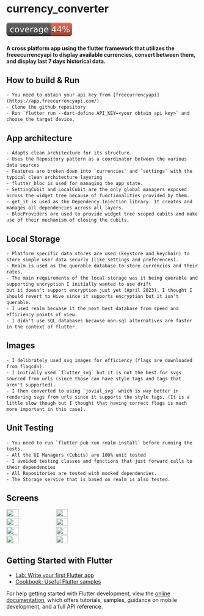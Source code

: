 # currency_converter

![Coverage](coverage_badge.svg)

#### A cross platform app using the flutter framework that utilizes the freeecurrencyapi to display available currencies, convert between them, and display last 7 days historical data.

## How to build & Run
    - You need to obtain your api key from [freecurrencyapi](https://app.freecurrencyapi.com/)
    - Clone the github repository
    - Run `flutter run --dart-define API_KEY=<your obtain api key>` and choose the target device.

## App architecture

    - Adapts clean architecture for its structure.
    - Uses the Repository pattern as a coordinator between the various data sources
    - Features are broken down into `currencies` and `settings` with the typical clean architecture layering
    - flutter_bloc is used for managing the app state.
    - SettingCubit and LocalCubit are the only global managers exposed across the widget tree because of functionalities provided by them.
    - get_it is used as the Dependency Injection library. It creates and manages all dependencies across all layers.
    - BlocProviders are used to provide widget tree scoped cubits and make use of their mechanism of closing the cubits. 

## Local Storage

    - Platform specific data stores are used (keystore and keychain) to store simple user data securly (like settings and preferences).
    - Realm is used as the querable database to store currencies and their rates.
    - The main requirements of the local storage was it being querable and supporting encryption I initially wanted to use drift 
    but it doesn't support encryption just yet (April 2023). I thought I should revert to Hive since it supports encryption but it isn't querable.
    - I used realm becuase it the next best database from speed and efficiency points of view.
    - I didn't use SQL databases because non-sql alternatives are faster in the context of flutter.

## Images 

    - I delibrately used svg images for efficiency (flags are downloaded from flagcdn).
    - I initially used `flutter_svg` but it is not the best for svgs sourced from urls (since those can have style tags and tags that aren't supported).
    - I then converted to using `jovial_svg` which is way better in rendering svgs from urls since it supports the style tags. (It is a little slow though but I thought that having correct flags is much more important in this case).

## Unit Testing

    - You need to run `flutter pub run realm install` before running the tests.
    - All the UI Managers (Cubits) are 100% unit tested
    - I avoided testing classes and functions that just forward calls to their dependencies
    - All Repositories are tested with mocked dependencies.
    - The Storage service that is based on realm is also tested.

## Screens
<img src="https://user-images.githubusercontent.com/36048466/233849925-1c1bab24-b44c-4e76-aef3-7a2d460513c7.png" height=25% width=25%> <img src="https://user-images.githubusercontent.com/36048466/233849922-3b95f559-7d61-4ba0-9089-27fe5b615ca4.png" height=25% width=25%>
<br>
<img src="https://user-images.githubusercontent.com/36048466/233849917-c30b241c-de8f-429b-b3b4-e3a95b4496a4.png" height=25% width=25%> <img src="https://user-images.githubusercontent.com/36048466/233849915-28f33512-635b-4bc6-a312-2d028ed1667e.png" height=25% width=25%>
<br>
<img src="https://user-images.githubusercontent.com/36048466/233849911-def35bee-d2e4-4799-8353-7126914f4d84.png" height=25% width=25%> <img src="https://user-images.githubusercontent.com/36048466/233849910-10db4606-dcf0-413c-ac3d-2d986d24513f.png" height=25% width=25%>
<br>
<img src="https://user-images.githubusercontent.com/36048466/233849907-41a5050c-e452-4f69-81af-d1e96a7cf9ff.png" height=25% width=25%> <img src="https://user-images.githubusercontent.com/36048466/233849904-b44325be-1658-49d6-9c81-63011fc4429c.png" height=25% width=25%>

## Getting Started with Flutter

- [Lab: Write your first Flutter app](https://docs.flutter.dev/get-started/codelab)
- [Cookbook: Useful Flutter samples](https://docs.flutter.dev/cookbook)

For help getting started with Flutter development, view the
[online documentation](https://docs.flutter.dev/), which offers tutorials,
samples, guidance on mobile development, and a full API reference.
